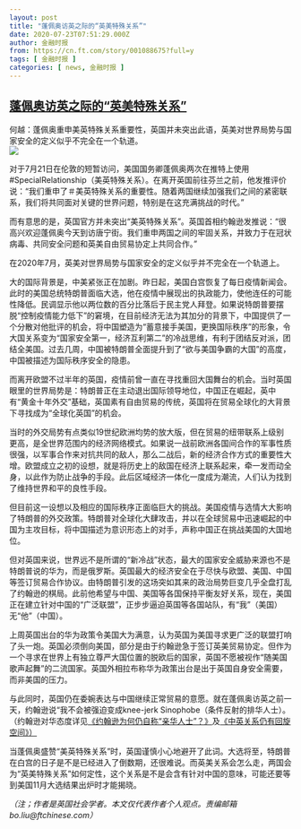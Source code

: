 ```yaml
---
layout: post
title: "蓬佩奥访英之际的“英美特殊关系”"
date: 2020-07-23T07:51:29.000Z
author: 金融时报
from: https://cn.ft.com/story/001088675?full=y
tags: [ 金融时报 ]
categories: [ news, 金融时报 ]
---
```

<!--1595490689000-->
[蓬佩奥访英之际的“英美特殊关系”](https://cn.ft.com/story/001088675?full=y)
------

<div>
<div></div><div class="story-lead">何越：蓬佩奥重申美英特殊关系重要性，英国并未突出此语，英美对世界局势与国家安全的定义似乎不完全在一个轨道。</div><div class=" story-image image"><img src="https://thumbor.ftacademy.cn/unsafe/1340x754/https://thumbor.ftacademy.cn/unsafe/picture/8/000097858_piclink.jpg"></div><div class="story-body"><div id="story-body-container"><p>对于7月21日在伦敦的短暂访问，美国国务卿蓬佩奥两次在推特上使用#SpecialRelationship（美英特殊关系）。在离开英国前往芬兰之前，他发推评价说：“我们重申了＃美英特殊关系的重要性。随着两国继续加强我们之间的紧密联系，我们将共同面对关键的世界问题，特别是在这充满挑战的时代。”</p><p>而有意思的是，英国官方并未突出“美英特殊关系”。英国首相约翰逊发推说：“很高兴欢迎蓬佩奥今天到访唐宁街。我们重申两国之间的牢固关系，并致力于在冠状病毒、共同安全问题和英美自由贸易协定上共同合作。”</p><p>在2020年7月，英美对世界局势与国家安全的定义似乎并不完全在一个轨道上。</p><p>大的国际背景是，中美紧张正在加剧。昨日起，美国白宫恢复了每日疫情新闻会。此时的美国总统特朗普面临大选，他在疫情中展现出的执政能力，使他连任的可能性降低。民调显示他以两位数的百分比落后于民主党人拜登。如果说特朗普要摆脱“控制疫情能力低下”的窘境，在目前经济无法为其加分的背景下，中国提供了一个分散对他批评的机会，将中国塑造为“蓄意接手美国，更换国际秩序”的形象，令大国关系变为“国家安全第一，经济互利第二”的冷战思维，有利于团结反对派，团结全美国。过去几周，中国被特朗普全面提升到了“欲与美国争霸的大国”的高度，中国被描述为国际秩序安全的隐患。</p><div  data-o-ads-name="mpu-middle1" class="o-ads in-article-advert" data-o-ads-formats-default="false"  data-o-ads-formats-small="FtcMobileMpu"  data-o-ads-formats-medium="FtcMpu" data-o-ads-formats-large="FtcMpu" data-o-ads-formats-extra="FtcMpu" data-o-ads-targeting="cnpos=middle1;" data-cy='[{"devices":["PC","iPhoneWeb","AndroidWeb","iPhoneApp","AndroidApp"],"pattern":"MPU","position":"Middle1","container":"mpuInStory"}]'></div><p>而离开欧盟不过半年的英国，疫情前曾一直在寻找重回大国舞台的机会。当时英国眼里的世界局势是：特朗普正在主动退出国际领导地位，中国正在崛起，英中有“黄金十年外交”基础，英国素有自由贸易的传统，英国将在贸易全球化的大背景下寻找成为“全球化英国”的机会。</p><p>当时的外交局势有点类似19世纪欧洲均势的放大版，但在贸易的纽带联系上级别更高，是全世界范围内的经济网络模式。如果说一战前欧洲各国间合作的军事性质很强，以军事合作来对抗共同的敌人，那么二战后，新的经济合作方式的重要性大增。欧盟成立之初的设想，就是将历史上的敌国在经济上联系起来，牵一发而动全身，以此作为防止战争的手段。此后区域经济一体化一度成为潮流，人们认为找到了维持世界和平的良性手段。</p><p>但目前这一设想以及相应的国际秩序正面临巨大的挑战。美国疫情与选情大大影响了特朗普的外交政策。特朗普对全球化大肆攻击，并以在全球贸易中迅速崛起的中国为主攻目标，将中国描述为意识形态上的对手，声称中国正在挑战美国的大国地位。</p><p>但对英国来说，世界远不是所谓的“新冷战”状态，最大的国家安全威胁来源也不是特朗普说的华为，而是俄罗斯。英国最大的经济安全在于尽快与欧盟、美国、中国等签订贸易合作协议。由特朗普引发的这场突如其来的政治局势巨变几乎全盘打乱了约翰逊的棋局。此前他希望与中国、美国等各国保持平衡友好关系，现在，美国正在建立针对中国的“广泛联盟”，正步步逼迫英国等各国站队，有“我”（美国）无“他”（中国）。</p><p>上周英国出台的华为政策令美国大为满意，认为英国为美国寻求更广泛的联盟打响了头一炮。英国必须倒向美国，部分是由于约翰逊急于签订英美贸易协定。但作为一个寻求在世界上有独立尊严大国位置的脱欧后的国家，英国不愿被视作“随美国歌声起舞”的二流国家。英国外相拉布称华为政策出台是出于英国自身安全需要，而非美国的压力。</p><p>与此同时，英国仍在委婉表达与中国继续正常贸易的意愿。就在蓬佩奥访英之前一天，约翰逊说“我不会被强迫变成knee-jerk Sinophobe（条件反射的排华人士）。（约翰逊对华态度详见<a href="http://www.ftchinese.com/story/001088475" target="_blank">《约翰逊为何仍自称“亲华人士”？》</a>及<a href="http://www.ftchinese.com/story/001088574" target="_blank">《中英关系仍有回旋空间》）</a></p><div data-o-ads-name="mpu-middle2" class="o-ads in-article-advert" data-o-ads-formats-default="false"  data-o-ads-formats-small="FtcMobileMpu"  data-o-ads-formats-medium="false" data-o-ads-formats-large="false" data-o-ads-formats-extra="false" data-o-ads-targeting="cnpos=middle2;" data-cy='[{"devices":["iPhoneWeb","AndroidWeb","iPhoneApp","AndroidApp"],"pattern":"MPU","position":"Middle2","container":"mpuInStory"}]'></div><p>当蓬佩奥盛赞“美英特殊关系”时，英国谨慎小心地避开了此词。大选将至，特朗普在白宫的日子是不是已经进入了倒数期，还很难说。而英美关系会怎么走，两国会为“英美特殊关系”如何定性，这个关系是不是会含有针对中国的意味，可能还要等到美国11月大选结果出炉时才能揭晓。</p><p><i>（注；作者是英国社会学者。本文仅代表作者个人观点。责编邮箱bo.liu@ftchinese.com）</i></p></div><div class="clearfloat"></div></div>
</div>
